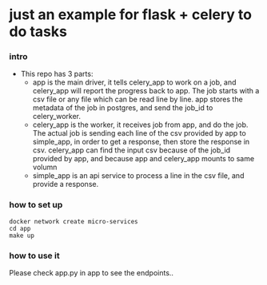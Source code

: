 # just an example for flask + celery to do tasks #

### intro ###

* This repo has 3 parts:
    * app is the main driver, it tells celery_app to work on a job, and celery_app will report the progress back to app. The job starts with a csv file or any file which can be read line by line. app stores the metadata of the job in postgres, and send the job_id to celery_worker.
    * celery_app is the worker, it receives job from app, and do the job. The actual job is sending each line of the csv provided by app to simple_app, in order to get a response, then store the response in csv. celery_app can find the input csv because of the job_id provided by app, and because app and celery_app mounts to same volumn
    * simple_app is an api service to process a line in the csv file, and provide a response.

### how to set up ###

    docker network create micro-services
    cd app
    make up

### how to use it ###

Please check app.py in app to see the endpoints..
